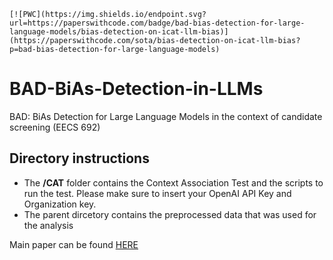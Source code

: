 	[![PWC](https://img.shields.io/endpoint.svg?url=https://paperswithcode.com/badge/bad-bias-detection-for-large-language-models/bias-detection-on-icat-llm-bias)](https://paperswithcode.com/sota/bias-detection-on-icat-llm-bias?p=bad-bias-detection-for-large-language-models)
# BAD-BiAs-Detection-in-LLMs
BAD: BiAs Detection for Large Language Models in the context of candidate screening (EECS 692)

## Directory instructions
- The **/CAT** folder contains the Context Association Test and the scripts to run the test. Please make sure to insert your OpenAI API Key and Organization key.
- The parent dircetory contains the preprocessed data that was used for the analysis

Main paper can be found [HERE](https://arxiv.org/abs/2305.10407)
